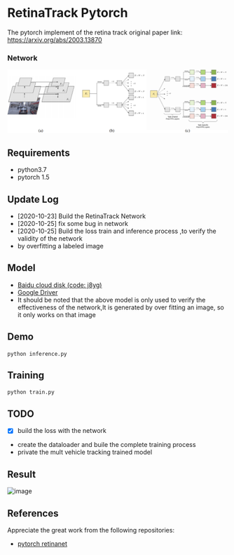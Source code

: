 ﻿# RetinaTrack Pytorch

The pytorch implement of the retina track  original paper link: <https://arxiv.org/abs/2003.13870>

### Network
![image](https://github.com/Hanson0910/RetinaTrack/blob/main/source/RetinaTrack.png)

## Requirements
- python3.7
- pytorch 1.5

## Update Log

- [2020-10-23] Build the RetinaTrack Network
- [2020-10-25] fix some bug in network
- [2020-10-25] Build the loss train and inference process ,to verify the validity of the network 
- by overfitting a labeled image

## Model
- [Baidu cloud disk (code: j8yg)](https://pan.baidu.com/s/1-nIc0UZh5Zl8IuSUPgmbJA)
- [Google Driver](https://drive.google.com/file/d/13p15qH4KhLDAmlj-S98Am4mxCzWscAUX/view?usp=sharing)
- It should be noted that the above model is only used to verify the effectiveness of the network,It is generated by over fitting an image, so it only works on that image

## Demo
    python inference.py

## Training
    python train.py

## TODO
- [x] build the loss with the network
- create the dataloader and buile the complete training process
- private the mult vehicle tracking trained model

## Result
![image](https://github.com/Hanson0910/RetinaTrack/tree/main/source/result_img.jpg)

## References

Appreciate the great work from the following repositories:

- [pytorch retinanet](https://github.com/gm19900510/Pytorch_Retina_License_Plate)
